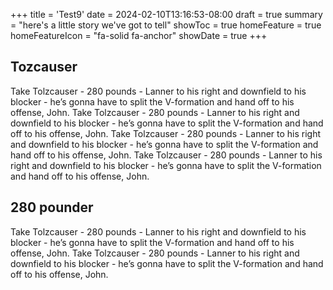 +++
title = 'Test9'
date = 2024-02-10T13:16:53-08:00
draft = true
summary = "here's a little story we've got to tell"
showToc = true
homeFeature = true
homeFeatureIcon = "fa-solid fa-anchor"
showDate = true
+++

## Tozcauser

Take Tolzcauser - 280 pounds - Lanner to his right and downfield to his blocker - he’s gonna have to split the V-formation and hand off to his offense, John. Take Tolzcauser - 280 pounds - Lanner to his right and downfield to his blocker - he’s gonna have to split the V-formation and hand off to his offense, John. Take Tolzcauser - 280 pounds - Lanner to his right and downfield to his blocker - he’s gonna have to split the V-formation and hand off to his offense, John. Take Tolzcauser - 280 pounds - Lanner to his right and downfield to his blocker - he’s gonna have to split the V-formation and hand off to his offense, John.

## 280 pounder 

Take Tolzcauser - 280 pounds - Lanner to his right and downfield to his blocker - he’s gonna have to split the V-formation and hand off to his offense, John. Take Tolzcauser - 280 pounds - Lanner to his right and downfield to his blocker - he’s gonna have to split the V-formation and hand off to his offense, John.